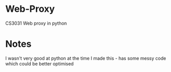 # Web-Proxy
CS3031 Web proxy in python



Notes
======

I wasn't very good at python at the time I made this - has some messy code which could be better optimised
